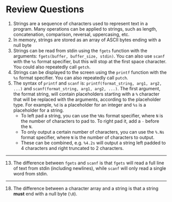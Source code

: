 # Review Questions

1. Strings are a sequence of characters used to represent text in a program. Many operations can be applied to strings, such as length, concatenation, comparison, reversal, uppercasing, etc.
2. In memory, strings are stored as an array of ASCII bytes ending with a null byte
3. Strings can be read from stdin using the `fgets` function with the arguments: `fgets(buffer, buffer_size, stdin)`. You can also use `scanf` with the `%s` format specifier, but this will stop at the first space character. You could also repeatedly call `getch`.
4. Strings can be displayed to the screen using the `printf` function with the `%s` format specifier. You can also repeatedly call `putch`.
5. The syntax of `printf` and `scanf` is: `printf(format_string, arg1, arg2, ...)` and `scanf(format_string, arg1, arg2, ...)`. The first argument, the format string, will contain placeholders starting with a `%` character that will be replaced with the arguments, according to the placeholder type. For example, `%d` is a placeholder for an integer and `%s` is a placeholder for a string.
    - To left pad a string, you can use the `%Ns` format specifier, where `N` is the number of characters to pad to. To right pad it, add a `-` before the `N`.
    - To only output a certain number of characters, you can use the `%.Ns` format specifier, where `N` is the number of characters to output.
    - These can be combined, e.g. `%4.2s` will output a string left padded to 4 characters and right truncated to 2 characters.

---

13. The difference between `fgets` and `scanf` is that `fgets` will read a full line of text from stdin (including newlines), while `scanf` will only read a single word from stdin.

---

18. The difference between a character array and a string is that a string **must** end with a null byte (`\0`).
